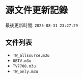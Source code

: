 # 源文件更新記錄

最後更新時間: `2025-08-31 23:27:29`

## 文件列表
- `TW_allsource.m3u`
- `UBTV.m3u`
- `TV7708.m3u`
- `TW_only.m3u`
